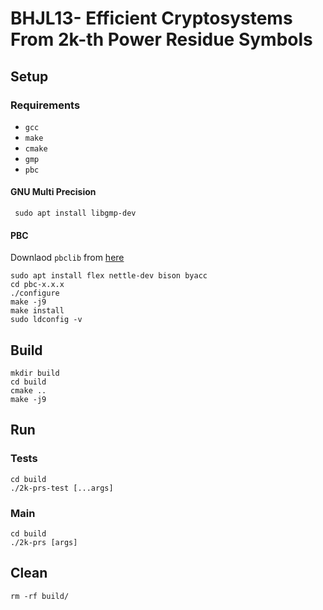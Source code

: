 # BHJL13- Efficient Cryptosystems From 2k-th Power Residue Symbols


## Setup

### Requirements
- `gcc`
- `make`
- `cmake`
- `gmp`
- `pbc`
#### GNU Multi Precision
```shell script
 sudo apt install libgmp-dev
```

#### PBC

Downlaod `pbclib` from [here](https://crypto.stanford.edu/pbc/download.html)
```shell script
sudo apt install flex nettle-dev bison byacc
cd pbc-x.x.x
./configure
make -j9
make install
sudo ldconfig -v
```


## Build
```shell script
mkdir build
cd build
cmake ..
make -j9
```

## Run

### Tests
```shell script
cd build
./2k-prs-test [...args]
```


### Main
```shell script
cd build
./2k-prs [args]
```
## Clean

```shell script
rm -rf build/
```
